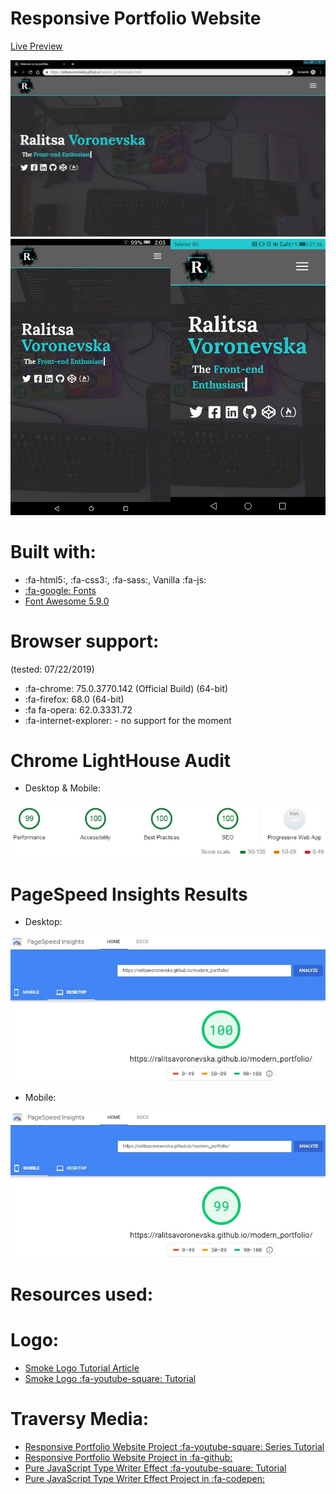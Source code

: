# Responsive Portfolio Website
[Live Preview](https://ralitsavoronevska.github.io/modern_portfolio/)

<img src="dist/img/modern_portfolio_desktop_preview.jpg" />
<img src="dist/img/modern_portfolio_tablet_&_mobile_preview.jpg"/>

# Built with:
* :fa-html5:, :fa-css3:, :fa-sass:, Vanilla :fa-js:
* [:fa-google: Fonts](https://fonts.google.com/)
* [Font Awesome 5.9.0](https://fontawesome.com/changelog/latest)

# Browser support:
(tested: 07/22/2019)
* :fa-chrome: 75.0.3770.142 (Official Build) (64-bit)
* :fa-firefox: 68.0 (64-bit)
* :fa fa-opera: 62.0.3331.72
* :fa-internet-explorer: - no support for the moment 

# Chrome LightHouse Audit

* Desktop & Mobile:
<img src="dist/img/modern_portfolio_desktop_&_mobile_LightHouse_Audit.jpg" />

# PageSpeed Insights Results

* Desktop:
<img src="dist/img/PageSpeed_Insights_desktop.jpg" />

* Mobile:
<img src="dist/img/PageSpeed_Insights_mobile.jpg" />

# Resources used:

# Logo:
* [Smoke Logo Tutorial Article](http://dezcorb.com/how-to-create-a-smoke-logo-in-photoshop-cs6-smoke-alphabet-logo/) 
* [Smoke Logo :fa-youtube-square: Tutorial](https://www.youtube.com/watch?time_continue=1&v=BuDmeErQXqQ) 

# Traversy Media:
* [Responsive Portfolio Website Project :fa-youtube-square: Series Tutorial](https://www.youtube.com/watch?v=gYzHS-n2gqU&list=PLillGF-RfqbYoGoCjKoMOkVznV6aSXKzU) 
* [Responsive Portfolio Website Project in :fa-github:](https://github.com/bradtraversy/modern_portfolio)
* [Pure JavaScript Type Writer Effect :fa-youtube-square: Tutorial](https://www.youtube.com/watch?v=POX3dT-pB4E)
* [Pure JavaScript Type Writer Effect Project in :fa-codepen:](https://codepen.io/bradtraversy/pen/jeNjwP)
